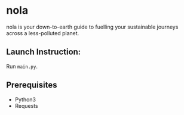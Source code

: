 # nola

nola is your down-to-earth guide to fuelling your sustainable journeys across a less-polluted planet.



## Launch Instruction:

Run `main.py`.



## Prerequisites

- Python3
- Requests